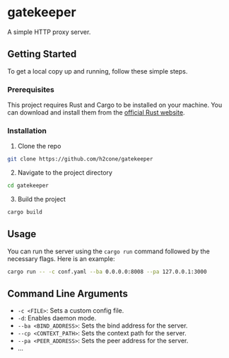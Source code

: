 # gatekeeper

A simple HTTP proxy server.

## Getting Started

To get a local copy up and running, follow these simple steps.

### Prerequisites

This project requires Rust and Cargo to be installed on your machine. You can download and install them from the [official Rust website](https://www.rust-lang.org/tools/install).

### Installation

1. Clone the repo
```bash
git clone https://github.com/h2cone/gatekeeper
```

2. Navigate to the project directory
```bash
cd gatekeeper
```

3. Build the project
```bash
cargo build
```

## Usage

You can run the server using the `cargo run` command followed by the necessary flags. Here is an example:

```bash
cargo run -- -c conf.yaml --ba 0.0.0.0:8008 --pa 127.0.0.1:3000
```

## Command Line Arguments

- `-c <FILE>`: Sets a custom config file.
- `-d`: Enables daemon mode.
- `--ba <BIND_ADDRESS>`: Sets the bind address for the server.
- `--cp <CONTEXT_PATH>`: Sets the context path for the server.
- `--pa <PEER_ADDRESS>`: Sets the peer address for the server.
- ...
